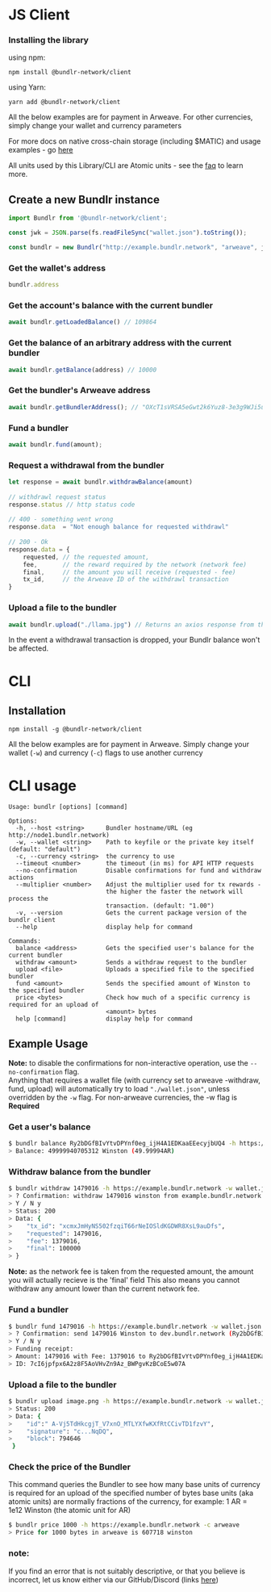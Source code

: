 # JS Client

### Installing the library

using npm:

`npm install @bundlr-network/client`

using Yarn:

`yarn add @bundlr-network/client`


All the below examples are for payment in Arweave. 
For other currencies, simply change your wallet and currency parameters

For more docs on native cross-chain storage (including $MATIC) and usage examples - go [here](https://docs.bundlr.network)

All units used by this Library/CLI are Atomic units - see the [faq](https://docs.bundlr.network/docs/faq) to learn more.

## Create a new Bundlr instance

```ts
import Bundlr from '@bundlr-network/client';

const jwk = JSON.parse(fs.readFileSync("wallet.json").toString());

const bundlr = new Bundlr("http://example.bundlr.network", "arweave", jwk);
```

### Get the wallet's address

```ts
bundlr.address
```

### Get the account's balance with the current bundler
```ts
await bundlr.getLoadedBalance() // 109864
```

### Get the balance of an arbitrary address with the current bundler

```ts
await bundlr.getBalance(address) // 10000 
```
### Get the bundler's Arweave address

```ts
await bundlr.getBundlerAddress(); // "OXcT1sVRSA5eGwt2k6Yuz8-3e3g9WJi5uSE99CWqsBs"
```

### Fund a bundler

```ts
await bundlr.fund(amount);
```

### Request a withdrawal from the bundler

```ts
let response = await bundlr.withdrawBalance(amount)
 
// withdrawl request status
response.status // http status code
 
// 400 - something went wrong
response.data  = "Not enough balance for requested withdrawl"
 
// 200 - Ok
response.data = {
    requested, // the requested amount,
    fee,       // the reward required by the network (network fee)
    final,     // the amount you will receive (requested - fee)
    tx_id,     // the Arweave ID of the withdrawl transaction
}
```

### Upload a file to the bundler

```ts
await bundlr.upload("./llama.jpg") // Returns an axios response from the gateway
```


In the event a withdrawal transaction is dropped, your Bundlr balance won't be affected.

# CLI

## Installation

```npm install -g @bundlr-network/client```

All the below examples are for payment in Arweave. Simply change your wallet (`-w`) and currency (`-c`) flags to use another currency


# CLI usage
```
Usage: bundlr [options] [command]

Options:
  -h, --host <string>      Bundler hostname/URL (eg http://node1.bundlr.network)
  -w, --wallet <string>    Path to keyfile or the private key itself (default: "default")
  -c, --currency <string>  the currency to use
  --timeout <number>       the timeout (in ms) for API HTTP requests
  --no-confirmation        Disable confirmations for fund and withdraw actions
  --multiplier <number>    Adjust the multiplier used for tx rewards - 
                           the higher the faster the network will process the
                           transaction. (default: "1.00")
  -v, --version            Gets the current package version of the bundlr client
  --help                   display help for command

Commands:
  balance <address>        Gets the specified user's balance for the current bundler
  withdraw <amount>        Sends a withdraw request to the bundler
  upload <file>            Uploads a specified file to the specified bundler
  fund <amount>            Sends the specified amount of Winston to the specified bundler
  price <bytes>            Check how much of a specific currency is required for an upload of
                           <amount> bytes
  help [command]           display help for command
```
## Example Usage
<b>Note:</b> to disable the confirmations for non-interactive operation, use the `--no-confirmation` flag. \
Anything that requires a wallet file (with currency set to arweave -withdraw, fund, upload)
will automatically try to load `"./wallet.json"`, unless overridden by the `-w` flag.
For non-arweave currencies, the -w flag is <b>Required</b>


### Get a user's balance

```sh
$ bundlr balance Ry2bDGfBIvYtvDPYnf0eg_ijH4A1EDKaaEEecyjbUQ4 -h https://example.bundlr.network -c arweave
> Balance: 49999940705312 Winston (49.99994AR)
```

### Withdraw balance from the bundler

```sh
$ bundlr withdraw 1479016 -h https://example.bundlr.network -w wallet.json -c arweave
> ? Confirmation: withdraw 1479016 winston from example.bundlr.network (Ry2bDGfBIvYtvDPYnf0eg_ijH4A1EDKaaEEecyjbUQ4)?
> Y / N y
> Status: 200 
> Data: {
>    "tx_id": "xcmxJmHyNS502fzqiT66rNeIOSldKGDWR8XsL9auDfs",
>    "requested": 1479016,
>    "fee": 1379016,
>    "final": 100000
> }
```
<b>Note:</b> as the network fee is taken from the requested amount, the amount you will actually recieve is the 'final' field
This also means you cannot withdraw any amount lower than the current network fee.

### Fund a bundler

```sh
$ bundlr fund 1479016 -h https://example.bundlr.network -w wallet.json -c arweave
> ? Confirmation: send 1479016 Winston to dev.bundlr.network (Ry2bDGfBIvYtvDPYnf0eg_ijH4A1EDKaaEEecyjbUQ4)?
> Y / N y
> Funding receipt: 
> Amount: 1479016 with Fee: 1379016 to Ry2bDGfBIvYtvDPYnf0eg_ijH4A1EDKaaEEecyjbUQ4 
> ID: 7cI6jpfpx6A2z8F5AoVHvZn9Az_BWPgvKzBCoE5w07A
```

### Upload a file to the bundler

```sh
$ bundlr upload image.png -h https://example.bundlr.network -w wallet.json -c arweave
> Status: 200 
> Data: {
>    "id":" A-Vj5TdHkcgjT_V7xnO_MTLYXfwKXfRtCCivTD1fzvY",
>    "signature": "c...NqDQ",
>    "block": 794646
 }
```

### Check the price of the Bundler

This command queries the Bundler to see how many base units of currency is required for an upload of the specified number of bytes
base units (aka atomic units) are normally fractions of the currency, for example:
1 AR = 1e12 Winston (the atomic unit for AR)

```sh
$ bundlr price 1000 -h https://example.bundlr.network -c arweave
> Price for 1000 bytes in arweave is 607718 winston
```

### note:
If you find an error that is not suitably descriptive, or that you believe is incorrect, let us know either via
our GitHub/Discord (links [here](https://docs.bundlr.network))
